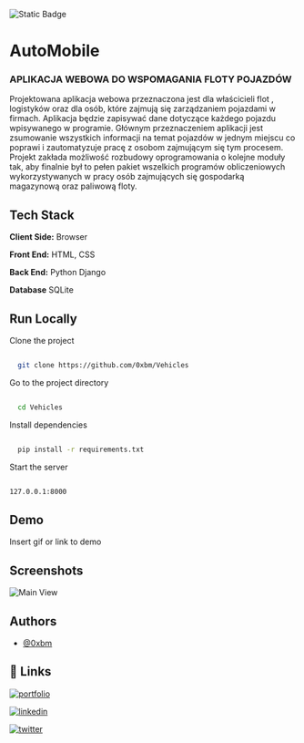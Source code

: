  

![Static Badge](https://img.shields.io/badge/build-passing-brightgreen)

 

 

# AutoMobile

 

### APLIKACJA WEBOWA DO WSPOMAGANIA FLOTY POJAZDÓW

 

Projektowana aplikacja webowa przeznaczona jest dla właścicieli flot , logistyków oraz dla osób, które zajmują się zarządzaniem pojazdami w firmach. Aplikacja będzie zapisywać dane dotyczące każdego pojazdu wpisywanego w programie. Głównym przeznaczeniem aplikacji jest zsumowanie wszystkich informacji na temat pojazdów w jednym miejscu co poprawi i zautomatyzuje pracę z osobom zajmującym się tym procesem. Projekt zakłada możliwość rozbudowy oprogramowania o kolejne moduły tak, aby finalnie był to pełen pakiet wszelkich programów obliczeniowych wykorzystywanych w pracy osób zajmujących się gospodarką magazynową oraz paliwową floty.

 

 

## Tech Stack

 

**Client Side:** Browser

 

**Front End:** HTML, CSS

 

**Back End:** Python Django

 

**Database** SQLite

 

 

## Run Locally

 

Clone the project

 

```bash

  git clone https://github.com/0xbm/Vehicles

```

 

Go to the project directory

 

```bash

  cd Vehicles

```

 

Install dependencies

 

```bash

  pip install -r requirements.txt

```

 

Start the server

 

```bash

127.0.0.1:8000

```

 

 

## Demo

 

Insert gif or link to demo

 

 

## Screenshots

 

![Main View](https://github.com/0xbm/Vehicles/main/scr/1.png)

 

 

## Authors

 

- [@0xbm](https://www.github.com/0xbm)

 

 

## 🔗 Links

[![portfolio](https://img.shields.io/badge/my_portfolio-000?style=for-the-badge&logo=ko-fi&logoColor=white)](https://katherineoelsner.com/)

[![linkedin](https://img.shields.io/badge/linkedin-0A66C2?style=for-the-badge&logo=linkedin&logoColor=white)](https://www.linkedin.com/)

[![twitter](https://img.shields.io/badge/twitter-1DA1F2?style=for-the-badge&logo=twitter&logoColor=white)](https://twitter.com/)

